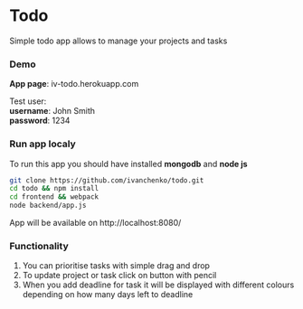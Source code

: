 # Todo
Simple todo app allows to manage your projects and tasks

### Demo
 **App page**: iv-todo.herokuapp.com <br>
 
 Test user: <br>
  **username**: John Smith <br>
  **password**: 1234
  
### Run app localy
To run this app you should have installed **mongodb** and **node js** 

```sh
git clone https://github.com/ivanchenko/todo.git
cd todo && npm install
cd frontend && webpack
node backend/app.js
```

App will be available on http://localhost:8080/

### Functionality

1. You can prioritise tasks with simple drag and drop
2. To update project or task click on button with pencil 
3. When you add deadline for task it will be displayed with different colours depending on how many days left to deadline


